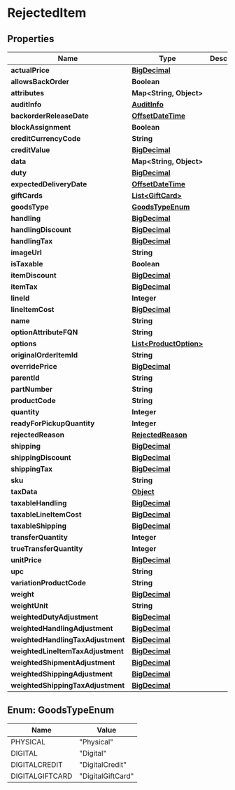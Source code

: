 
# RejectedItem

## Properties
Name | Type | Description | Notes
------------ | ------------- | ------------- | -------------
**actualPrice** | [**BigDecimal**](BigDecimal.md) |  |  [optional]
**allowsBackOrder** | **Boolean** |  |  [optional]
**attributes** | **Map&lt;String, Object&gt;** |  |  [optional]
**auditInfo** | [**AuditInfo**](AuditInfo.md) |  |  [optional]
**backorderReleaseDate** | [**OffsetDateTime**](OffsetDateTime.md) |  |  [optional]
**blockAssignment** | **Boolean** |  |  [optional]
**creditCurrencyCode** | **String** |  |  [optional]
**creditValue** | [**BigDecimal**](BigDecimal.md) |  |  [optional]
**data** | **Map&lt;String, Object&gt;** |  |  [optional]
**duty** | [**BigDecimal**](BigDecimal.md) |  |  [optional]
**expectedDeliveryDate** | [**OffsetDateTime**](OffsetDateTime.md) |  |  [optional]
**giftCards** | [**List&lt;GiftCard&gt;**](GiftCard.md) |  |  [optional]
**goodsType** | [**GoodsTypeEnum**](#GoodsTypeEnum) |  |  [optional]
**handling** | [**BigDecimal**](BigDecimal.md) |  |  [optional]
**handlingDiscount** | [**BigDecimal**](BigDecimal.md) |  |  [optional]
**handlingTax** | [**BigDecimal**](BigDecimal.md) |  |  [optional]
**imageUrl** | **String** |  |  [optional]
**isTaxable** | **Boolean** |  |  [optional]
**itemDiscount** | [**BigDecimal**](BigDecimal.md) |  |  [optional]
**itemTax** | [**BigDecimal**](BigDecimal.md) |  |  [optional]
**lineId** | **Integer** |  |  [optional]
**lineItemCost** | [**BigDecimal**](BigDecimal.md) |  |  [optional]
**name** | **String** |  |  [optional]
**optionAttributeFQN** | **String** |  |  [optional]
**options** | [**List&lt;ProductOption&gt;**](ProductOption.md) |  |  [optional]
**originalOrderItemId** | **String** |  |  [optional]
**overridePrice** | [**BigDecimal**](BigDecimal.md) |  |  [optional]
**parentId** | **String** |  |  [optional]
**partNumber** | **String** |  |  [optional]
**productCode** | **String** |  |  [optional]
**quantity** | **Integer** |  |  [optional]
**readyForPickupQuantity** | **Integer** |  |  [optional]
**rejectedReason** | [**RejectedReason**](RejectedReason.md) |  |  [optional]
**shipping** | [**BigDecimal**](BigDecimal.md) |  |  [optional]
**shippingDiscount** | [**BigDecimal**](BigDecimal.md) |  |  [optional]
**shippingTax** | [**BigDecimal**](BigDecimal.md) |  |  [optional]
**sku** | **String** |  |  [optional]
**taxData** | [**Object**](.md) |  |  [optional]
**taxableHandling** | [**BigDecimal**](BigDecimal.md) |  |  [optional]
**taxableLineItemCost** | [**BigDecimal**](BigDecimal.md) |  |  [optional]
**taxableShipping** | [**BigDecimal**](BigDecimal.md) |  |  [optional]
**transferQuantity** | **Integer** |  |  [optional]
**trueTransferQuantity** | **Integer** |  |  [optional]
**unitPrice** | [**BigDecimal**](BigDecimal.md) |  |  [optional]
**upc** | **String** |  |  [optional]
**variationProductCode** | **String** |  |  [optional]
**weight** | [**BigDecimal**](BigDecimal.md) |  |  [optional]
**weightUnit** | **String** |  |  [optional]
**weightedDutyAdjustment** | [**BigDecimal**](BigDecimal.md) |  |  [optional]
**weightedHandlingAdjustment** | [**BigDecimal**](BigDecimal.md) |  |  [optional]
**weightedHandlingTaxAdjustment** | [**BigDecimal**](BigDecimal.md) |  |  [optional]
**weightedLineItemTaxAdjustment** | [**BigDecimal**](BigDecimal.md) |  |  [optional]
**weightedShipmentAdjustment** | [**BigDecimal**](BigDecimal.md) |  |  [optional]
**weightedShippingAdjustment** | [**BigDecimal**](BigDecimal.md) |  |  [optional]
**weightedShippingTaxAdjustment** | [**BigDecimal**](BigDecimal.md) |  |  [optional]


<a name="GoodsTypeEnum"></a>
## Enum: GoodsTypeEnum
Name | Value
---- | -----
PHYSICAL | &quot;Physical&quot;
DIGITAL | &quot;Digital&quot;
DIGITALCREDIT | &quot;DigitalCredit&quot;
DIGITALGIFTCARD | &quot;DigitalGiftCard&quot;



